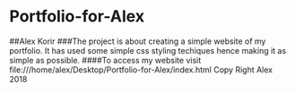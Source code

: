 # Portfolio-for-Alex
##Alex Korir
###The project is about creating a simple website of my portfolio. It has used some simple css styling techiques hence making it as simple as possible.
####To access my website visit file:///home/alex/Desktop/Portfolio-for-Alex/index.html
Copy Right Alex 2018
